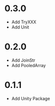 # 0.3.0
  - Add TryXXX
  - Add Unit

# 0.2.0
  - Add JoinStr
  - Add PooledArray

# 0.1.1
  - Add Unity Package
